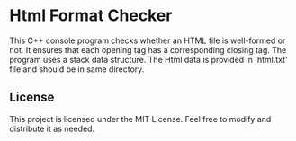 # Html Format Checker

This C++ console program checks whether an HTML file is well-formed or not. It ensures that each opening tag has a corresponding closing tag. The program uses a stack data structure. The Html data is provided in 'html.txt' file and should be in same directory.

## License
This project is licensed under the MIT License. Feel free to modify and distribute it as needed.
